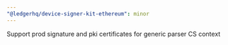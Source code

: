 ```yaml
---
"@ledgerhq/device-signer-kit-ethereum": minor
---
```


Support prod signature and pki certificates for generic parser CS context

